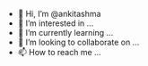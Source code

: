- 👋 Hi, I’m @ankitashma
- 👀 I’m interested in ...
- 🌱 I’m currently learning ...
- 💞️ I’m looking to collaborate on ...
- 📫 How to reach me ...

<!---
ankitashma/ankitashma is a ✨ special ✨ repository because its `README.md` (this file) appears on your GitHub profile.
You can click the Preview link to take a look at your changes.
--->
